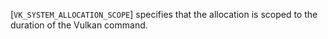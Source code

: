 [`VK_SYSTEM_ALLOCATION_SCOPE`] specifies that the allocation
is scoped to the duration of the Vulkan command.